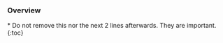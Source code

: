 <div class="menu-trigger"></div>
<div id="navbar" class="toc" markdown="1">

<h3>Overview</h3>
* Do not remove this nor the next 2 lines afterwards. They are important.
{:toc}

</div>

<div class="game-presskit" markdown="1">
